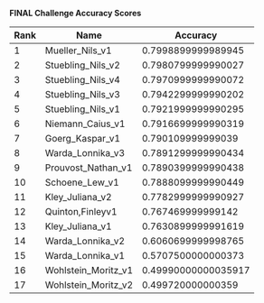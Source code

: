 **FINAL Challenge Accuracy Scores**



|Rank|Name|Accuracy|
|----|-----|---|
|1|Mueller_Nils_v1|0.7998899999989945|
|2|Stuebling_Nils_v2|0.7980799999990027|
|3|Stuebling_Nils_v4|0.7970999999990072|
|4|Stuebling_Nils_v3|0.7942299999990202|
|5|Stuebling_Nils_v1|0.7921999999990295|
|6|Niemann_Caius_v1|0.7916699999990319|
|7|Goerg_Kaspar_v1|0.790109999999039|
|8|Warda_Lonnika_v3|0.7891299999990434|
|9|Prouvost_Nathan_v1|0.7890399999990438|
|10|Schoene_Lew_v1|0.7888099999990449|
|11|Kley_Juliana_v2|0.7782999999990927|
|12|Quinton,Finleyv1|0.767469999999142|
|13|Kley_Juliana_v1|0.7630899999991619|
|14|Warda_Lonnika_v2|0.6060699999998765|
|15|Warda_Lonnika_v1|0.5707500000000373|
|16|Wohlstein_Moritz_v1|0.49990000000035917|
|17|Wohlstein_Moritz_v2|0.499720000000359|
